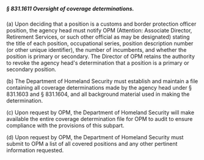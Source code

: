 ##### § 831.1611 Oversight of coverage determinations. #####

(a) Upon deciding that a position is a customs and border protection officer position, the agency head must notify OPM (Attention: Associate Director, Retirement Services, or such other official as may be designated) stating the title of each position, occupational series, position description number (or other unique identifier), the number of incumbents, and whether the position is primary or secondary. The Director of OPM retains the authority to revoke the agency head's determination that a position is a primary or secondary position.

(b) The Department of Homeland Security must establish and maintain a file containing all coverage determinations made by the agency head under § 831.1603 and § 831.1604, and all background material used in making the determination.

(c) Upon request by OPM, the Department of Homeland Security will make available the entire coverage determination file for OPM to audit to ensure compliance with the provisions of this subpart.

(d) Upon request by OPM, the Department of Homeland Security must submit to OPM a list of all covered positions and any other pertinent information requested.